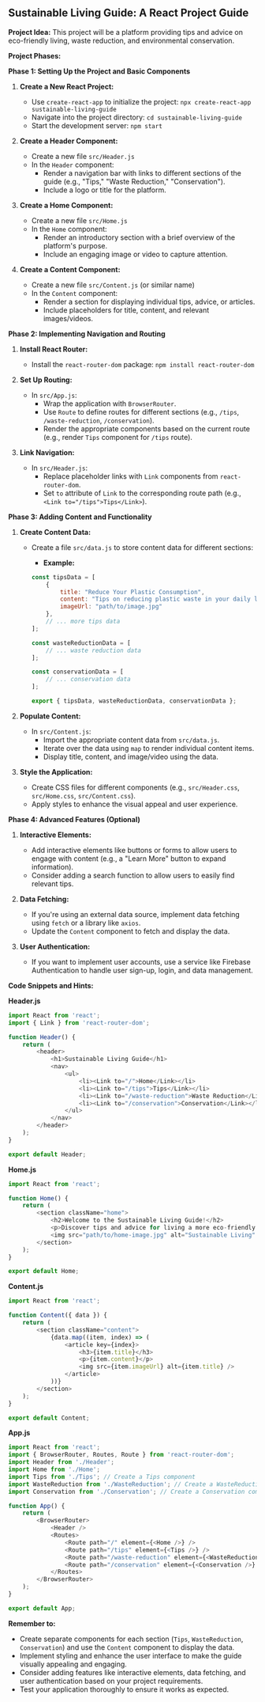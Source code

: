 ## Sustainable Living Guide: A React Project Guide

**Project Idea:** This project will be a platform providing tips and advice on eco-friendly living, waste reduction, and environmental conservation.

**Project Phases:**

**Phase 1: Setting Up the Project and Basic Components**

1. **Create a New React Project:**
   - Use `create-react-app` to initialize the project: `npx create-react-app sustainable-living-guide`
   - Navigate into the project directory: `cd sustainable-living-guide`
   - Start the development server: `npm start`

2. **Create a Header Component:**
   - Create a new file `src/Header.js`
   - In the `Header` component:
     - Render a navigation bar with links to different sections of the guide (e.g., "Tips," "Waste Reduction," "Conservation").
     - Include a logo or title for the platform.

3. **Create a Home Component:**
   - Create a new file `src/Home.js`
   - In the `Home` component:
     - Render an introductory section with a brief overview of the platform's purpose.
     - Include an engaging image or video to capture attention.

4. **Create a Content Component:**
   - Create a new file `src/Content.js` (or similar name)
   - In the `Content` component:
     - Render a section for displaying individual tips, advice, or articles.
     - Include placeholders for title, content, and relevant images/videos.

**Phase 2: Implementing Navigation and Routing**

1. **Install React Router:**
   - Install the `react-router-dom` package: `npm install react-router-dom`

2. **Set Up Routing:**
   - In `src/App.js`:
     - Wrap the application with `BrowserRouter`.
     - Use `Route` to define routes for different sections (e.g., `/tips`, `/waste-reduction`, `/conservation`).
     - Render the appropriate components based on the current route (e.g., render `Tips` component for `/tips` route).

3. **Link Navigation:**
   - In `src/Header.js`:
     - Replace placeholder links with `Link` components from `react-router-dom`.
     - Set `to` attribute of `Link` to the corresponding route path (e.g., `<Link to="/tips">Tips</Link>`).

**Phase 3: Adding Content and Functionality**

1. **Create Content Data:**
   - Create a file `src/data.js` to store content data for different sections:
     -  **Example:**

     ```javascript
     const tipsData = [
         {
             title: "Reduce Your Plastic Consumption",
             content: "Tips on reducing plastic waste in your daily life...",
             imageUrl: "path/to/image.jpg"
         },
         // ... more tips data
     ];

     const wasteReductionData = [
         // ... waste reduction data
     ];

     const conservationData = [
         // ... conservation data
     ];

     export { tipsData, wasteReductionData, conservationData };
     ```

2. **Populate Content:**
   - In `src/Content.js`:
     - Import the appropriate content data from `src/data.js`.
     - Iterate over the data using `map` to render individual content items.
     - Display title, content, and image/video using the data.

3. **Style the Application:**
   - Create CSS files for different components (e.g., `src/Header.css`, `src/Home.css`, `src/Content.css`).
   - Apply styles to enhance the visual appeal and user experience.

**Phase 4: Advanced Features (Optional)**

1. **Interactive Elements:**
   - Add interactive elements like buttons or forms to allow users to engage with content (e.g., a "Learn More" button to expand information).
   - Consider adding a search function to allow users to easily find relevant tips.

2. **Data Fetching:**
   - If you're using an external data source, implement data fetching using `fetch` or a library like `axios`.
   - Update the `Content` component to fetch and display the data.

3. **User Authentication:**
   - If you want to implement user accounts, use a service like Firebase Authentication to handle user sign-up, login, and data management.

**Code Snippets and Hints:**

**Header.js**
```javascript
import React from 'react';
import { Link } from 'react-router-dom';

function Header() {
    return (
        <header>
            <h1>Sustainable Living Guide</h1>
            <nav>
                <ul>
                    <li><Link to="/">Home</Link></li>
                    <li><Link to="/tips">Tips</Link></li>
                    <li><Link to="/waste-reduction">Waste Reduction</Link></li>
                    <li><Link to="/conservation">Conservation</Link></li>
                </ul>
            </nav>
        </header>
    );
}

export default Header;
```

**Home.js**
```javascript
import React from 'react';

function Home() {
    return (
        <section className="home">
            <h2>Welcome to the Sustainable Living Guide!</h2>
            <p>Discover tips and advice for living a more eco-friendly life.</p>
            <img src="path/to/home-image.jpg" alt="Sustainable Living" />
        </section>
    );
}

export default Home;
```

**Content.js**
```javascript
import React from 'react';

function Content({ data }) {
    return (
        <section className="content">
            {data.map((item, index) => (
                <article key={index}>
                    <h3>{item.title}</h3>
                    <p>{item.content}</p>
                    <img src={item.imageUrl} alt={item.title} />
                </article>
            ))}
        </section>
    );
}

export default Content;
```

**App.js**
```javascript
import React from 'react';
import { BrowserRouter, Routes, Route } from 'react-router-dom';
import Header from './Header';
import Home from './Home';
import Tips from './Tips'; // Create a Tips component
import WasteReduction from './WasteReduction'; // Create a WasteReduction component
import Conservation from './Conservation'; // Create a Conservation component

function App() {
    return (
        <BrowserRouter>
            <Header />
            <Routes>
                <Route path="/" element={<Home />} />
                <Route path="/tips" element={<Tips />} />
                <Route path="/waste-reduction" element={<WasteReduction />} />
                <Route path="/conservation" element={<Conservation />} />
            </Routes>
        </BrowserRouter>
    );
}

export default App;
```

**Remember to:**

- Create separate components for each section (`Tips`, `WasteReduction`, `Conservation`) and use the `Content` component to display the data.
- Implement styling and enhance the user interface to make the guide visually appealing and engaging.
- Consider adding features like interactive elements, data fetching, and user authentication based on your project requirements.
- Test your application thoroughly to ensure it works as expected. 
